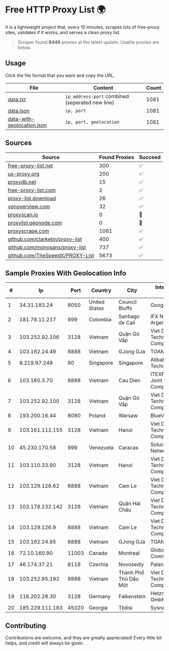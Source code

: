 
# Free HTTP Proxy List 🌍

It is a lightweight project that, every 10 minutes, scrapes lots of free-proxy sites, validates if it works, and serves a clean proxy list.


> Scraper found **8446** proxies at the latest update. Usable proxies are below.

## Usage

Click the file format that you want and copy the URL.


|File|Content|Count|
|----|-------|-----|
|[data.txt](https://raw.githubusercontent.com/themiralay/Proxy-List-World/master/data.txt)|`ip_address:port` combined (seperated new line)|1081|
|[data.json](https://raw.githubusercontent.com/themiralay/Proxy-List-World/master/data.json)|`ip, port`|1081|
|[data-with-geolocation.json](https://raw.githubusercontent.com/themiralay/Proxy-List-World/master/data-with-geolocation.json)|`ip, port, geolocation`|1081|

## Sources

|Source|Found Proxies|Succeed|
|------|-------------|-------|
|[free-proxy-list.net](https://free-proxy-list.net)|300|✅|
|[us-proxy.org](https://www.us-proxy.org)|200|✅|
|[proxydb.net](http://proxydb.net)|15|✅|
|[free-proxy-list.com](https://free-proxy-list.com/?page=&port=&type%5B%5D=http&type%5B%5D=https&up_time=0&search=Search)|2|✅|
|[proxy-list.download](https://www.proxy-list.download/HTTP)|26|✅|
|[vpnoverview.com](https://vpnoverview.com/privacy/anonymous-browsing/free-proxy-servers)|32|✅|
|[proxyscan.io](https://www.proxyscan.io)|0|🚫|
|[proxylist.geonode.com](https://proxylist.geonode.com/api/proxy-list?limit=300&page=1&sort_by=lastChecked&sort_type=desc&protocols=http,https)|0|🚫|
|[proxyscrape.com](https://api.proxyscrape.com/v2/?request=displayproxies&protocol=http&timeout=10000&country=all&ssl=all&anonymity=all)|1061|✅|
|[github.com/clarketm/proxy-list](https://raw.githubusercontent.com/clarketm/proxy-list/master/proxy-list-raw.txt)|400|✅|
|[github.com/monosans/proxy-list](https://raw.githubusercontent.com/monosans/proxy-list/main/proxies/http.txt)|737|✅|
|[github.com/TheSpeedX/PROXY-List](https://raw.githubusercontent.com/TheSpeedX/PROXY-List/master/http.txt)|5673|✅|


## Sample Proxies With Geolocation Info

|#|Ip|Port|Country|City|Internet Service Provider|
|-|--|----|-------|----|-------------------------|
|1|34.31.183.24|8050|United States|Council Bluffs|Google LLC|
|2|181.78.11.217|999|Colombia|Santiago de Cali|IFX Networks Argentina S.R.L|
|3|103.252.92.106|3128|Vietnam|Quận Gò Vấp|Viet Digital Technology Liability Company|
|4|103.162.24.49|8888|Vietnam|GJong GJa|TOANTHANGSTECH|
|5|8.219.97.248|80|Singapore|Singapore|Alibaba (US) Technology Co., Ltd.|
|6|103.160.3.70|8888|Vietnam|Cau Dien|ITEXPERT Viet Nam Joint Stock Company|
|7|103.252.92.100|3128|Vietnam|Quận Gò Vấp|Viet Digital Technology Liability Company|
|8|193.200.16.44|8080|Poland|Warsaw|BlueVPS OU|
|9|103.161.112.155|3128|Vietnam|Hanoi|Viet Digital Technology Liability Company|
|10|45.230.170.58|999|Venezuela|Caracas|Soluciones DCN Network C.A|
|11|103.110.33.90|3128|Vietnam|Hanoi|Viet Digital Technology Liability Company|
|12|103.129.126.62|8888|Vietnam|Cam Le|Viet Digital Technology Liability Company|
|13|103.178.232.142|3128|Vietnam|Quận Hải Châu|Viet Digital Technology Liability Company|
|14|103.129.126.9|8888|Vietnam|Cam Le|Viet Digital Technology Liability Company|
|15|103.162.24.85|8888|Vietnam|GJong GJa|TOANTHANGSTECH|
|16|72.10.160.90|11003|Canada|Montreal|GloboTech Communications|
|17|46.174.37.21|8118|Czechia|Novosedly|Palanet s.r.o.|
|18|103.252.95.192|8888|Vietnam|Thành Phố Thủ Dầu Một|Viet Digital Technology Liability Company|
|19|116.202.28.30|3128|Germany|Falkenstein|Hetzner Online GmbH|
|20|185.229.111.183|45020|Georgia|Tbilisi|Sysnet LLC|



## Contributing

Contributions are welcome, and they are greatly appreciated! Every
little bit helps, and credit will always be given.

